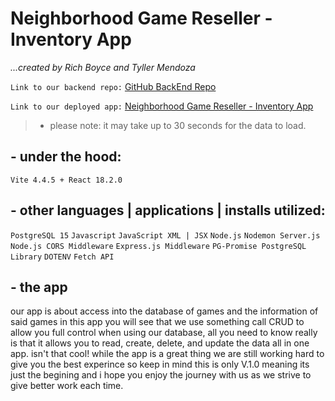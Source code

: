 # Neighborhood Game Reseller - Inventory App
*...created by Rich Boyce and Tyller Mendoza*

`Link to our backend repo:`
[GitHub BackEnd Repo](https://github.com/rboyce212/paired_project_single_resource_backend) 

`Link to our deployed app:`
[Neighborhood Game Reseller - Inventory App](https://stupendous-gnome-48490e.netlify.app/games)
> - please note: it may take up to 30 seconds for the data to load.


## - under the hood:
`Vite 4.4.5 + React 18.2.0`

  

## - other languages | applications | installs utilized:
`PostgreSQL 15`
`Javascript`
`JavaScript XML | JSX`
`Node.js`
`Nodemon Server.js`
`Node.js CORS Middleware`
`Express.js Middleware`
`PG-Promise PostgreSQL Library`
`DOTENV`
`Fetch API`


## - the app
our app is about access into the database of games and the information of said games in this app you will see that we use something call CRUD to allow you full control when using our database, all you need to know really is that it allows you to read, create, delete, and update the data all in one app. isn't that cool! while the app is a great thing we are still working hard to give you the best experince so keep in mind this is only V.1.0 meaning its just the begining and i hope you enjoy the journey with us as we strive to give better work each time.

